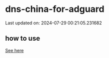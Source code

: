 # dns-china-for-adguard

Last updated on: 2024-07-29 00:21:05.231682

## how to use

[See here](https://github.com/AdguardTeam/AdGuardHome/wiki/Configuration#upstreams-from-file)